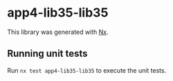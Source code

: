 # app4-lib35-lib35

This library was generated with [Nx](https://nx.dev).

## Running unit tests

Run `nx test app4-lib35-lib35` to execute the unit tests.
